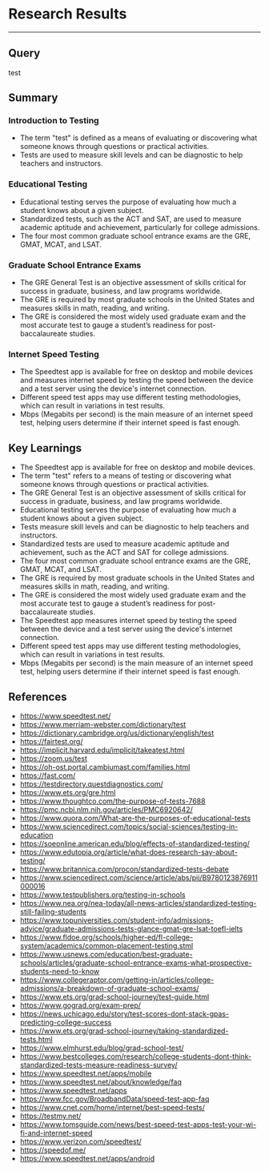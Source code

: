 # Research Results
---
## Query

test

## Summary

### Introduction to Testing
* The term "test" is defined as a means of evaluating or discovering what someone knows through questions or practical activities.
* Tests are used to measure skill levels and can be diagnostic to help teachers and instructors.

### Educational Testing
* Educational testing serves the purpose of evaluating how much a student knows about a given subject.
* Standardized tests, such as the ACT and SAT, are used to measure academic aptitude and achievement, particularly for college admissions.
* The four most common graduate school entrance exams are the GRE, GMAT, MCAT, and LSAT.

### Graduate School Entrance Exams
* The GRE General Test is an objective assessment of skills critical for success in graduate, business, and law programs worldwide.
* The GRE is required by most graduate schools in the United States and measures skills in math, reading, and writing.
* The GRE is considered the most widely used graduate exam and the most accurate test to gauge a student’s readiness for post-baccalaureate studies.

### Internet Speed Testing
* The Speedtest app is available for free on desktop and mobile devices and measures internet speed by testing the speed between the device and a test server using the device's internet connection.
* Different speed test apps may use different testing methodologies, which can result in variations in test results.
* Mbps (Megabits per second) is the main measure of an internet speed test, helping users determine if their internet speed is fast enough.

## Key Learnings

- The Speedtest app is available for free on desktop and mobile devices.
- The term "test" refers to a means of testing or discovering what someone knows through questions or practical activities.
- The GRE General Test is an objective assessment of skills critical for success in graduate, business, and law programs worldwide.
- Educational testing serves the purpose of evaluating how much a student knows about a given subject.
- Tests measure skill levels and can be diagnostic to help teachers and instructors.
- Standardized tests are used to measure academic aptitude and achievement, such as the ACT and SAT for college admissions.
- The four most common graduate school entrance exams are the GRE, GMAT, MCAT, and LSAT.
- The GRE is required by most graduate schools in the United States and measures skills in math, reading, and writing.
- The GRE is considered the most widely used graduate exam and the most accurate test to gauge a student’s readiness for post-baccalaureate studies.
- The Speedtest app measures internet speed by testing the speed between the device and a test server using the device's internet connection.
- Different speed test apps may use different testing methodologies, which can result in variations in test results.
- Mbps (Megabits per second) is the main measure of an internet speed test, helping users determine if their internet speed is fast enough.

## References

- https://www.speedtest.net/
- https://www.merriam-webster.com/dictionary/test
- https://dictionary.cambridge.org/us/dictionary/english/test
- https://fairtest.org/
- https://implicit.harvard.edu/implicit/takeatest.html
- https://zoom.us/test
- https://oh-ost.portal.cambiumast.com/families.html
- https://fast.com/
- https://testdirectory.questdiagnostics.com/
- https://www.ets.org/gre.html
- https://www.thoughtco.com/the-purpose-of-tests-7688
- https://pmc.ncbi.nlm.nih.gov/articles/PMC6920642/
- https://www.quora.com/What-are-the-purposes-of-educational-tests
- https://www.sciencedirect.com/topics/social-sciences/testing-in-education
- https://soeonline.american.edu/blog/effects-of-standardized-testing/
- https://www.edutopia.org/article/what-does-research-say-about-testing/
- https://www.britannica.com/procon/standardized-tests-debate
- https://www.sciencedirect.com/science/article/abs/pii/B9780123876911000016
- https://www.testpublishers.org/testing-in-schools
- https://www.nea.org/nea-today/all-news-articles/standardized-testing-still-failing-students
- https://www.topuniversities.com/student-info/admissions-advice/graduate-admissions-tests-glance-gmat-gre-lsat-toefl-ielts
- https://www.fldoe.org/schools/higher-ed/fl-college-system/academics/common-placement-testing.stml
- https://www.usnews.com/education/best-graduate-schools/articles/graduate-school-entrance-exams-what-prospective-students-need-to-know
- https://www.collegeraptor.com/getting-in/articles/college-admissions/a-breakdown-of-graduate-school-exams/
- https://www.ets.org/grad-school-journey/test-guide.html
- https://www.gograd.org/exam-prep/
- https://news.uchicago.edu/story/test-scores-dont-stack-gpas-predicting-college-success
- https://www.ets.org/grad-school-journey/taking-standardized-tests.html
- https://www.elmhurst.edu/blog/grad-school-test/
- https://www.bestcolleges.com/research/college-students-dont-think-standardized-tests-measure-readiness-survey/
- https://www.speedtest.net/apps/mobile
- https://www.speedtest.net/about/knowledge/faq
- https://www.speedtest.net/apps
- https://www.fcc.gov/BroadbandData/speed-test-app-faq
- https://www.cnet.com/home/internet/best-speed-tests/
- https://testmy.net/
- https://www.tomsguide.com/news/best-speed-test-apps-test-your-wi-fi-and-internet-speed
- https://www.verizon.com/speedtest/
- https://speedof.me/
- https://www.speedtest.net/apps/android